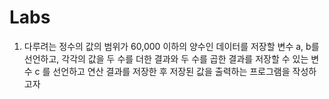 # Labs

1. 다루려는 정수의 값의 범위가 60,000 이하의 양수인 데이터를 저장할 변수 a, b를 선언하고, 
   각각의 값을 두 수를 더한 결과와 두 수를 곱한 결과를 저장할 수 있는 변수 c 를 선언하고 연산 결과를 저장한 후 저장된 값을 출력하는 프로그램을 작성하고자 
